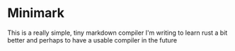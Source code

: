 # Minimark

This is a really simple, tiny markdown compiler I'm writing to learn rust a bit better and perhaps to have a usable compiler in the future